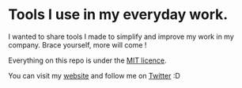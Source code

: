# Tools I use in my everyday work.

I wanted to share tools I made to simplify and improve my work in my company. Brace yourself, more will come !

Everything on this repo is under the [MIT licence](https://github.com/GaetanBt/PWF/blob/master/LICENCE).

You can visit my [website](http://gaetanbt.com) and follow me on [Twitter](https://twitter.com/GaetanBt) :D
